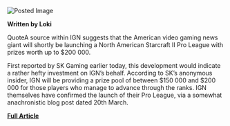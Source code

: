 ![Posted Image](http://www.aclpro.com.au/images/articleimages/EsportsfixBanner.png)





**Written by Loki**






QuoteA source within IGN suggests that the American video gaming news giant will shortly be launching a North American Starcraft II Pro League with prizes worth up to $200 000.





First reported by SK Gaming earlier today, this development would indicate a rather hefty investment on IGN’s behalf. According to SK’s anonymous insider, IGN will be providing a prize pool of between $150 000 and $200 000 for those players who manage to advance through the ranks. IGN themselves have confirmed the launch of their Pro League, via a somewhat anachronistic blog post dated 20th March.





[**Full Article**](http://www.esportsfix.com.au/news/ign-pro-league/)